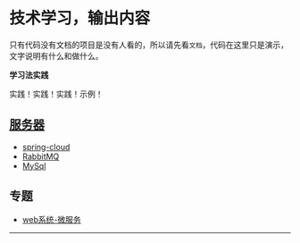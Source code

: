 # 技术学习，输出内容

只有代码没有文档的项目是没有人看的，所以请先看`文档`，代码在这里只是演示，文字说明有什么和做什么。


**学习法实践**

实践！实践！实践！示例！


##  [服务器](server.md)
- [spring-cloud](spring-cloud/README.md)
- [RabbitMQ](rabbitmq/README.md)
- [MySql](mysql/README.md)


##  专题
- [web系统-微服务](app/bigweb.md)

----
